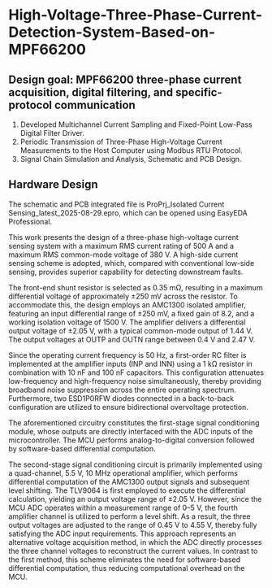 # High-Voltage-Three-Phase-Current-Detection-System-Based-on-MPF66200
## Design goal: MPF66200 three-phase current acquisition, digital filtering, and specific-protocol communication
1. Developed Multichannel Current Sampling and Fixed-Point Low-Pass Digital Filter Driver.
2. Periodic Transmission of Three-Phase High-Voltage Current Measurements to the Host Computer using Modbus RTU Protocol.
3. Signal Chain Simulation and Analysis, Schematic and PCB Design.

## Hardware Design
The schematic and PCB integrated file is ProPrj\_Isolated Current Sensing\_latest\_2025-08-29.epro, which can be opened using EasyEDA Professional.

This work presents the design of a three-phase high-voltage current sensing system with a maximum RMS current rating of 500 A and a maximum RMS common-mode voltage of 380 V. A high-side current sensing scheme is adopted, which, compared with conventional low-side sensing, provides superior capability for detecting downstream faults.

The front-end shunt resistor is selected as 0.35 mΩ, resulting in a maximum differential voltage of approximately ±250 mV across the resistor. To accommodate this, the design employs an AMC1300 isolated amplifier, featuring an input differential range of ±250 mV, a fixed gain of 8.2, and a working isolation voltage of 1500 V. The amplifier delivers a differential output voltage of ±2.05 V, with a typical common-mode output of 1.44 V. The output voltages at OUTP and OUTN range between 0.4 V and 2.47 V.

Since the operating current frequency is 50 Hz, a first-order RC filter is implemented at the amplifier inputs (INP and INN) using a 1 kΩ resistor in combination with 10 nF and 100 nF capacitors. This configuration attenuates low-frequency and high-frequency noise simultaneously, thereby providing broadband noise suppression across the entire operating spectrum. Furthermore, two ESD1P0RFW diodes connected in a back-to-back configuration are utilized to ensure bidirectional overvoltage protection.

The aforementioned circuitry constitutes the first-stage signal conditioning module, whose outputs are directly interfaced with the ADC inputs of the microcontroller. The MCU performs analog-to-digital conversion followed by software-based differential computation.

The second-stage signal conditioning circuit is primarily implemented using a quad-channel, 5.5 V, 10 MHz operational amplifier, which performs differential computation of the AMC1300 output signals and subsequent level shifting. The TLV9064 is first employed to execute the differential calculation, yielding an output voltage range of ±2.05 V. However, since the MCU ADC operates within a measurement range of 0–5 V, the fourth amplifier channel is utilized to perform a level shift. As a result, the three output voltages are adjusted to the range of 0.45 V to 4.55 V, thereby fully satisfying the ADC input requirements. This approach represents an alternative voltage acquisition method, in which the ADC directly processes the three channel voltages to reconstruct the current values. In contrast to the first method, this scheme eliminates the need for software-based differential computation, thus reducing computational overhead on the MCU.
